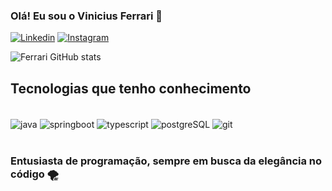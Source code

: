 ### Olá! Eu sou o Vinicius Ferrari 🚀

[![Linkedin](https://img.shields.io/badge/LinkedIn-0077B5?style=for-the-badge&logo=linkedin&logoColor=white)](https:///www.linkedin.com/in/viniciushfc/)
[![Instagram](https://img.shields.io/badge/Instagram-E4405F?style=for-the-badge&logo=instagram&logoColor=white)](https://www.instagram.com/viniciusferraric/)

![Ferrari GitHub stats](https://github-readme-stats.vercel.app/api?username=Viniciushfc&show_icons=true&theme=tokyonight)
<br>


## Tecnologias que tenho conhecimento

<div style: inline_block>
    <br/>
    <img align="center" alt="java" src="https://img.shields.io/badge/Java-ED8B00?style=for-the-badge&logo=openjdk&logoColor=white"/>
    <img align="center" alt="springboot" src="https://img.shields.io/badge/Spring-6DB33F?style=for-the-badge&logo=spring&logoColor=white"/>
    <img align="center" alt="typescript" src="https://img.shields.io/badge/TypeScript-007ACC?style=for-the-badge&logo=typescript&logoColor=white"/>
    <img align="center" alt="postgreSQL" src="https://img.shields.io/badge/PostgreSQL-316192?style=for-the-badge&logo=postgresql&logoColor=white"/>
    <img align="center" alt="git" src="https://img.shields.io/badge/GIT-E44C30?style=for-the-badge&logo=git&logoColor=white"/>

    
</div>

<br>

### Entusiasta de programação, sempre em busca da elegância no código 🌪️

